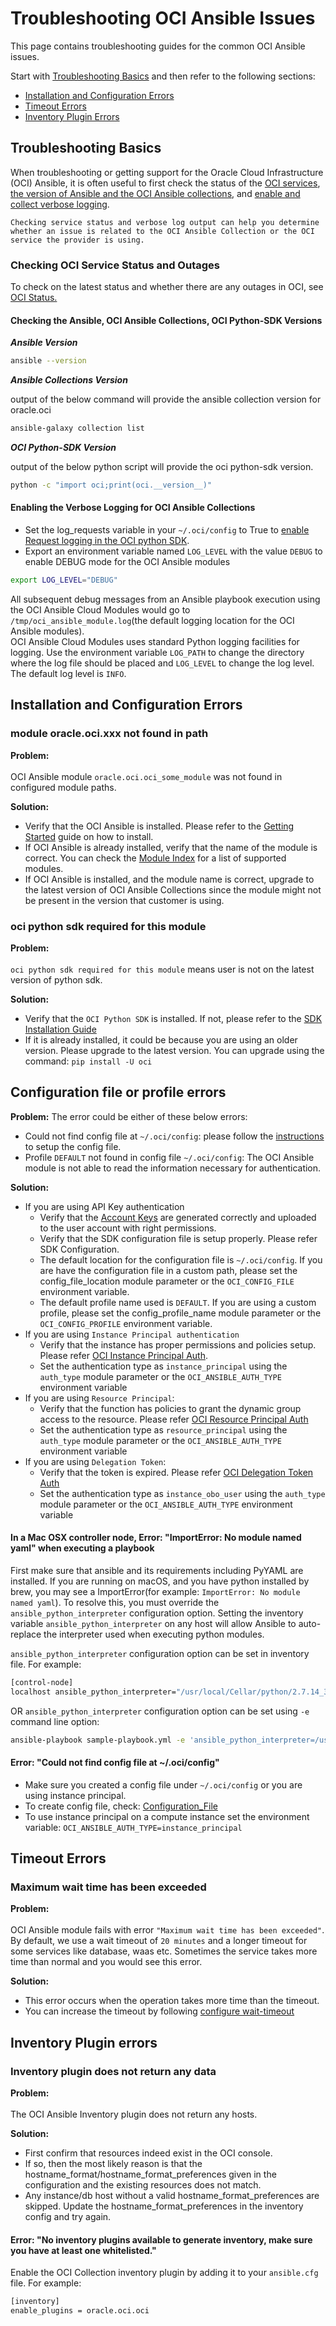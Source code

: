# Troubleshooting OCI Ansible Issues

This page contains troubleshooting guides for the common OCI Ansible issues.

Start with [Troubleshooting Basics](#troubleshooting-basics) and then refer to the following sections:

- [Installation and Configuration Errors](#installation-and-configuration-errors)
- [Timeout Errors](#timeout-errors)
- [Inventory Plugin Errors](#inventory-plugin-errors)

## Troubleshooting Basics

When troubleshooting or getting support for the Oracle Cloud Infrastructure (OCI) Ansible, it is often useful to first check the status of the [OCI services](#checking-oci-service-status-and-outages), [the version of Ansible and the OCI Ansible collections](#checking-the-ansible-oci-ansible-collections-oci-python-sdk-versions), and [enable and collect verbose logging](#enabling-the-verbose-logging-for-oci-ansible-collections).

```text
Checking service status and verbose log output can help you determine 
whether an issue is related to the OCI Ansible Collection or the OCI service the provider is using.
```

### Checking OCI Service Status and Outages

To check on the latest status and whether there are any outages in OCI, see [OCI Status.](https://ocistatus.oraclecloud.com/)

#### Checking the Ansible, OCI Ansible Collections, OCI Python-SDK Versions

***Ansible Version***

```bash
ansible --version
```

***Ansible Collections Version***

output of the below command will provide the ansible collection version for oracle.oci

```bash
ansible-galaxy collection list
```

***OCI Python-SDK Version***

output of the below python script will provide the oci python-sdk version.

```bash
python -c "import oci;print(oci.__version__)"
```

#### Enabling the Verbose Logging for OCI Ansible Collections

- Set the log_requests variable in your ```~/.oci/config``` to True to [enable Request logging in the OCI python SDK](https://github.com/oracle/oci-python-sdk/blob/master/docs/logging.rst).
- Export an environment variable named ```LOG_LEVEL``` with the value ```DEBUG``` to enable DEBUG mode for the OCI Ansible modules

```bash
export LOG_LEVEL="DEBUG"
```

All subsequent debug messages from an Ansible playbook execution using the OCI Ansible Cloud Modules would go to ```/tmp/oci_ansible_module.log```(the default logging location for the OCI Ansible modules).</br>
OCI Ansible Cloud Modules uses standard Python logging facilities for logging. Use the environment variable ```LOG_PATH``` to change the directory where the log file should be placed and ```LOG_LEVEL``` to change the log level. The default log level is ```INFO```.

## Installation and Configuration Errors

### module oracle.oci.xxx not found in path

****Problem:****</br></br>
OCI Ansible module ```oracle.oci.oci_some_module``` was not found in configured module paths.

****Solution:****

- Verify that the OCI Ansible is installed. Please refer to the [Getting Started](https://docs.oracle.com/en-us/iaas/Content/API/SDKDocs/ansiblegetstarted.htm) guide on how to install.
- If OCI Ansible is already installed, verify that the name of the module is correct. You can check the [Module Index](https://oci-ansible-collection.readthedocs.io/en/latest/collections/oracle/oci/index.html) for a list of supported modules.
- If OCI Ansible is installed, and the module name is correct, upgrade to the latest version of OCI Ansible Collections since the module might not be present in the version that customer is using.

### oci python sdk required for this module

****Problem:****</br></br>
```oci python sdk required for this module``` means user is not on the latest version of python sdk.

****Solution:****

- Verify that the ```OCI Python SDK``` is installed. If not, please refer to the [SDK Installation Guide](https://oracle-cloud-infrastructure-python-sdk.readthedocs.io/en/latest/installation.html#downloading-and-installing-the-sdk)
- If it is already installed, it could be because you are using an older version. Please upgrade to the latest version. You can upgrade using the command:
    ```pip install -U oci```

## Configuration file or profile errors

****Problem:****
The error could be either of these below errors:

- Could not find config file at ```~/.oci/config```:
        please follow the [instructions](https://docs.cloud.oracle.com/en-us/iaas/Content/API/Concepts/sdkconfig.htm) to setup the config file.
- Profile ```DEFAULT``` not found in config file ```~/.oci/config```:
        The OCI Ansible module is not able to read the information necessary for authentication.

****Solution:****

- If you are using API Key authentication
  - Verify that the [Account Keys](https://docs.oracle.com/en-us/iaas/Content/API/Concepts/apisigningkey.htm#Required_Keys_and_OCIDs) are generated correctly and uploaded to the user account with right permissions.
  - Verify that the SDK configuration file is setup properly. Please refer SDK Configuration.
  - The default location for the configuration file is ```~/.oci/config```. If you are have the configuration file in a custom path, please set the config_file_location module parameter or the ```OCI_CONFIG_FILE``` environment variable.
  - The default profile name used is ```DEFAULT```. If you are using a custom profile, please set the config_profile_name module parameter or the ```OCI_CONFIG_PROFILE``` environment variable.
- If you are using ```Instance Principal authentication```
  - Verify that the instance has proper permissions and policies setup. Please refer [OCI Instance Principal Auth](https://docs.oracle.com/en-us/iaas/Content/Identity/Tasks/callingservicesfrominstances.htm).
  - Set the authentication type as ```instance_principal``` using the ```auth_type``` module parameter or the ```OCI_ANSIBLE_AUTH_TYPE``` environment variable
- If you are using ```Resource Principal```:
  - Verify that the function has policies to grant the dynamic group access to the resource. Please refer [OCI Resource Principal Auth](https://docs.oracle.com/en-us/iaas/Content/Functions/Tasks/functionsaccessingociresources.htm)
  - Set the authentication type as ```resource_principal``` using the ```auth_type``` module parameter or the ```OCI_ANSIBLE_AUTH_TYPE``` environment variable
- If you are using ```Delegation Token```:
  - Verify that the token is expired. Please refer [OCI Delegation Token Auth](https://docs.oracle.com/en-us/iaas/Content/API/SDKDocs/clitoken.htm)
  - Set the authentication type as ```instance_obo_user``` using the ```auth_type``` module parameter or the ```OCI_ANSIBLE_AUTH_TYPE``` environment variable

#### In a Mac OSX controller node, Error: "ImportError: No module named yaml" when executing a playbook

First make sure that ansible and its requirements including PyYAML are installed.
If you are running on macOS, and you have python installed by brew, you may see a ImportError(for example: `ImportError: No module named yaml`).
To resolve this, you must override the `ansible_python_interpreter` configuration option. Setting the inventory variable `ansible_python_interpreter` on any host will allow Ansible to auto-replace the interpreter used when executing python modules.

`ansible_python_interpreter` configuration option can be set in inventory file. For example:

```sh
[control-node]
localhost ansible_python_interpreter="/usr/local/Cellar/python/2.7.14_3/bin/python2.7"
```

OR `ansible_python_interpreter` configuration option can be set using `-e` command line option:

```sh
ansible-playbook sample-playbook.yml -e 'ansible_python_interpreter=/usr/local/Cellar/python/2.7.14_3/bin/python2.7'
```

#### Error: "Could not find config file at ~/.oci/config"

- Make sure you created a config file under ```~/.oci/config``` or you are using instance principal.
- To create config file, check: [Configuration_File](https://docs.cloud.oracle.com/en-us/iaas/Content/API/Concepts/sdkconfig.htm#SDK_and_CLI_Configuration_File)
- To use instance principal on a compute instance set the environment variable: `OCI_ANSIBLE_AUTH_TYPE=instance_principal`

## Timeout Errors

### Maximum wait time has been exceeded

****Problem:****</br></br>
OCI Ansible module fails with error ```"Maximum wait time has been exceeded"```.
By default, we use a wait timeout of ```20 minutes``` and a longer timeout for some services like database, waas etc. Sometimes the service takes more time than normal and you would see this error.

****Solution:****

- This error occurs when the operation takes more time than the timeout.
- You can increase the timeout by following [configure wait-timeout](wait-timeout.md)

## Inventory Plugin errors

### Inventory plugin does not return any data

****Problem:****</br></br>
The OCI Ansible Inventory plugin does not return any hosts.

****Solution:****

- First confirm that resources indeed exist in the OCI console.
- If so, then the most likely reason is that the hostname_format/hostname_format_preferences given in the configuration and the existing resources does not match.
- Any instance/db host without a valid hostname_format_preferences are skipped. Update the hostname_format_preferences in the inventory config and try again.

#### Error: "No inventory plugins available to generate inventory, make sure you have at least one whitelisted."

Enable the OCI Collection inventory plugin by adding it to your ```ansible.cfg``` file. For example:

```bash
[inventory]
enable_plugins = oracle.oci.oci
```
